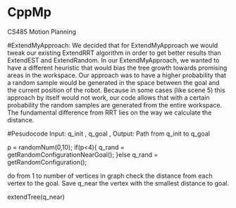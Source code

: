 # CppMp
CS485 Motion Planning


#ExtendMyApproach:
We decided that for ExtendMyApproach we would tweak our existing ExtendRRT algorithm in order to get better results than ExtendEST and ExtendRandom. In our ExtendMyApproach, we wanted to have a different heuristic that would bias the tree growth towards promising areas in the workspace. Our approach was to have a higher probability that a random sample would be generated in the space between the goal and the current position of the robot. Because in some cases (like scene 5) this approach by itself would not work, our code allows that with a certain probability the random samples are generated from the entire workspace. The fundamental difference from RRT lies on the way we calculate the distance. 

#Pesudocode 
Input: q_init , q_goal , 
Output: Path from q_init to q_goal 

p = randomNum(0,10);
if(p<4){
	q_rand = getRandomConfigurationNearGoal();
}else
	q_rand = getRandomConfiguration(); 
	
do from 1 to number of vertices in graph
	check the distance from each vertex to the goal.
	Save q_near the vertex with the smallest distance to goal.
  
extendTree(q_near)
